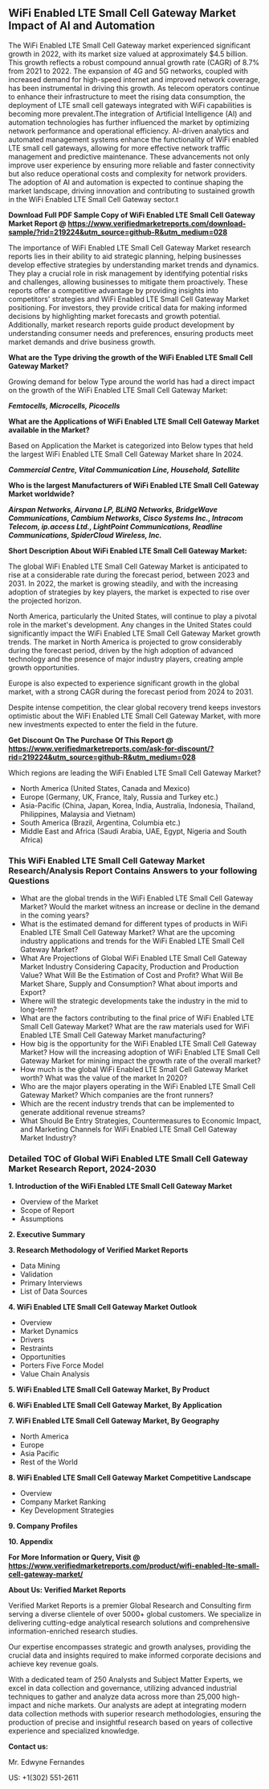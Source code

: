 <h2>WiFi Enabled LTE Small Cell Gateway Market Impact of AI and Automation</h2>The WiFi Enabled LTE Small Cell Gateway market experienced significant growth in 2022, with its market size valued at approximately $4.5 billion. This growth reflects a robust compound annual growth rate (CAGR) of 8.7% from 2021 to 2022. The expansion of 4G and 5G networks, coupled with increased demand for high-speed internet and improved network coverage, has been instrumental in driving this growth. As telecom operators continue to enhance their infrastructure to meet the rising data consumption, the deployment of LTE small cell gateways integrated with WiFi capabilities is becoming more prevalent.The integration of Artificial Intelligence (AI) and automation technologies has further influenced the market by optimizing network performance and operational efficiency. AI-driven analytics and automated management systems enhance the functionality of WiFi enabled LTE small cell gateways, allowing for more effective network traffic management and predictive maintenance. These advancements not only improve user experience by ensuring more reliable and faster connectivity but also reduce operational costs and complexity for network providers. The adoption of AI and automation is expected to continue shaping the market landscape, driving innovation and contributing to sustained growth in the WiFi Enabled LTE Small Cell Gateway sector.t</p><p id="" class=""><strong>Download Full PDF Sample Copy of WiFi Enabled LTE Small Cell Gateway Market Report @ <a href="https://www.verifiedmarketreports.com/download-sample/?rid=219224&utm_source=github-R&utm_medium=028" target="_blank">https://www.verifiedmarketreports.com/download-sample/?rid=219224&utm_source=github-R&utm_medium=028</a></strong></p><p>The importance of&nbsp;WiFi Enabled LTE Small Cell Gateway Market research reports lies in their ability to aid strategic planning, helping businesses develop effective strategies by understanding market trends and dynamics. They play a crucial role in risk management by identifying potential risks and challenges, allowing businesses to mitigate them proactively. These reports offer a competitive advantage by providing insights into competitors' strategies and WiFi Enabled LTE Small Cell Gateway Market positioning. For investors, they provide critical data for making informed decisions by highlighting market forecasts and growth potential. Additionally, market research reports guide product development by understanding consumer needs and preferences, ensuring products meet market demands and drive business growth.</p><p><strong>What are the&nbsp;Type driving the growth of the WiFi Enabled LTE Small Cell Gateway Market?</strong></p><p id="" class="">Growing demand for below Type around the world has had a direct impact on the growth of the WiFi Enabled LTE Small Cell Gateway Market:</p><em><strong>Femtocells, Microcells, Picocells</strong></em></p><strong>What are the&nbsp;Applications&nbsp;of WiFi Enabled LTE Small Cell Gateway Market available in the Market?</strong></p><p id="" class="">Based on Application the Market is categorized into Below types that held the largest WiFi Enabled LTE Small Cell Gateway Market share In 2024.</p><em><strong>Commercial Centre, Vital Communication Line, Household, Satellite</strong></em></p><strong>Who is the largest Manufacturers of WiFi Enabled LTE Small Cell Gateway Market worldwide?</strong></p><p><em><strong>Airspan Networks, Airvana LP, BLiNQ Networks, BridgeWave Communications, Cambium Networks, Cisco Systems Inc., Intracom Telecom, ip.access Ltd., LightPoint Communications, Readline Communications, SpiderCloud Wireless, Inc.</strong></em></p><p id="" class=""><strong>Short Description About WiFi Enabled LTE Small Cell Gateway Market:</strong></p><p>The global WiFi Enabled LTE Small Cell Gateway Market is anticipated to rise at a considerable rate during the forecast period, between 2023 and 2031. In 2022, the market is growing steadily, and with the increasing adoption of strategies by key players, the market is expected to rise over the projected horizon.</p><p>North America, particularly the United States, will continue to play a pivotal role in the market's development. Any changes in the United States could significantly impact the WiFi Enabled LTE Small Cell Gateway Market growth trends. The market in North America is projected to grow considerably during the forecast period, driven by the high adoption of advanced technology and the presence of major industry players, creating ample growth opportunities.</p><p>Europe is also expected to experience significant growth in the global market, with a strong CAGR during the forecast period from 2024 to 2031.</p><p>Despite intense competition, the clear global recovery trend keeps investors optimistic about the WiFi Enabled LTE Small Cell Gateway Market, with more new investments expected to enter the field in the future.</p><p id="" class=""><strong>Get Discount On The Purchase Of This Report @ <a href="https://www.verifiedmarketreports.com/ask-for-discount/?rid=219224&utm_source=github-R&utm_medium=028" target="_blank">https://www.verifiedmarketreports.com/ask-for-discount/?rid=219224&utm_source=github-R&utm_medium=028</a></strong></p>Which regions are leading the WiFi Enabled LTE Small Cell Gateway Market?</p><ul><li>North America (United States, Canada and Mexico)</li><li>Europe (Germany, UK, France, Italy, Russia and Turkey etc.)</li><li>Asia-Pacific (China, Japan, Korea, India, Australia, Indonesia, Thailand, Philippines, Malaysia and Vietnam)</li><li>South America (Brazil, Argentina, Columbia etc.)</li><li>Middle East and Africa (Saudi Arabia, UAE, Egypt, Nigeria and South Africa)</li></ul><h3 id="" class="">This WiFi Enabled LTE Small Cell Gateway Market Research/Analysis Report Contains Answers to your following Questions</h3><ul><li>What are the global trends in the WiFi Enabled LTE Small Cell Gateway Market? Would the market witness an increase or decline in the demand in the coming years?</li><li>What is the estimated demand for different types of products in WiFi Enabled LTE Small Cell Gateway Market? What are the upcoming industry applications and trends for the WiFi Enabled LTE Small Cell Gateway Market?</li><li>What Are Projections of Global WiFi Enabled LTE Small Cell Gateway Market Industry Considering Capacity, Production and Production Value? What Will Be the Estimation of Cost and Profit? What Will Be Market Share, Supply and Consumption? What about imports and Export?</li><li>Where will the strategic developments take the industry in the mid to long-term?</li><li>What are the factors contributing to the final price of WiFi Enabled LTE Small Cell Gateway Market? What are the raw materials used for WiFi Enabled LTE Small Cell Gateway Market manufacturing?</li><li>How big is the opportunity for the WiFi Enabled LTE Small Cell Gateway Market? How will the increasing adoption of WiFi Enabled LTE Small Cell Gateway Market for mining impact the growth rate of the overall market?</li><li>How much is the global WiFi Enabled LTE Small Cell Gateway Market worth? What was the value of the market In 2020?</li><li>Who are the major players operating in the WiFi Enabled LTE Small Cell Gateway Market? Which companies are the front runners?</li><li>Which are the recent industry trends that can be implemented to generate additional revenue streams?</li><li>What Should Be Entry Strategies, Countermeasures to Economic Impact, and Marketing Channels for WiFi Enabled LTE Small Cell Gateway Market Industry?</li></ul><h3 id="" class="">Detailed TOC of Global WiFi Enabled LTE Small Cell Gateway Market Research Report, 2024-2030</h3><p id="" class=""><strong>1. Introduction of the WiFi Enabled LTE Small Cell Gateway Market</strong></p><ul><li>Overview of the Market</li><li>Scope of Report</li><li>Assumptions</li></ul><p id="" class=""><strong>2. Executive Summary</strong></p><p id="" class=""><strong>3. Research Methodology of Verified Market Reports</strong></p><ul><li>Data Mining</li><li>Validation</li><li>Primary Interviews</li><li>List of Data Sources</li></ul><p id="" class=""><strong>4. WiFi Enabled LTE Small Cell Gateway Market Outlook</strong></p><ul><li>Overview</li><li>Market Dynamics</li><li>Drivers</li><li>Restraints</li><li>Opportunities</li><li>Porters Five Force Model</li><li>Value Chain Analysis</li></ul><p id="" class=""><strong>5. WiFi Enabled LTE Small Cell Gateway Market, By Product</strong></p><p id="" class=""><strong>6. WiFi Enabled LTE Small Cell Gateway Market, By Application</strong></p><p id="" class=""><strong>7. WiFi Enabled LTE Small Cell Gateway Market, By Geography</strong></p><ul><li>North America</li><li>Europe</li><li>Asia Pacific</li><li>Rest of the World</li></ul><p id="" class=""><strong>8. WiFi Enabled LTE Small Cell Gateway Market Competitive Landscape</strong></p><ul><li>Overview</li><li>Company Market Ranking</li><li>Key Development Strategies</li></ul><p id="" class=""><strong>9. Company Profiles</strong></p><p id="" class=""><strong>10. Appendix</strong></p><p id="" class=""><strong>For More Information or Query, Visit @ <a href="https://www.verifiedmarketreports.com/product/wifi-enabled-lte-small-cell-gateway-market/" target="_blank">https://www.verifiedmarketreports.com/product/wifi-enabled-lte-small-cell-gateway-market/</a></strong></p><p id="" class=""><strong>About Us: Verified Market Reports</strong></p><p id="" class="">Verified Market Reports is a premier Global Research and Consulting firm serving a diverse clientele of over 5000+ global customers. We specialize in delivering cutting-edge analytical research solutions and comprehensive information-enriched research studies.</p><p id="" class="">Our expertise encompasses strategic and growth analyses, providing the crucial data and insights required to make informed corporate decisions and achieve key revenue goals.</p><p id="" class="">With a dedicated team of 250 Analysts and Subject Matter Experts, we excel in data collection and governance, utilizing advanced industrial techniques to gather and analyze data across more than 25,000 high-impact and niche markets. Our analysts are adept at integrating modern data collection methods with superior research methodologies, ensuring the production of precise and insightful research based on years of collective experience and specialized knowledge.</p><p id="" class=""><strong>Contact us:</strong></p><p id="" class="">Mr. Edwyne Fernandes</p><p id="" class="">US: +1(302) 551-2611</p>